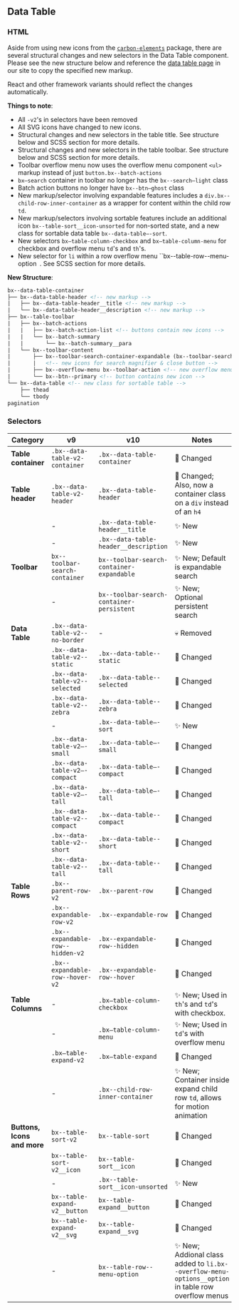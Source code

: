 ## Data Table

### HTML 

Aside from using new icons from the [`carbon-elements`](https://github.com/IBM/carbon-elements) package, there are several structural changes and new selectors in the Data Table component. Please see the new structure below and reference the [data table page](https://next.carbondesignsystem.com/components/data-table/code) in our site to copy the specified new markup.

React and other framework variants should reflect the changes automatically.

**Things to note**:

- All `-v2`'s in selectors have been removed
- All SVG icons have changed to new icons.
- Structural changes and new selectors in the table title. See structure below and SCSS section for more details.
- Structural changes and new selectors in the table toolbar.  See structure below and SCSS section for more details.
- Toolbar overflow menu now uses the overflow menu component `<ul>` markup instead of just `button.bx--batch-actions`
- `bx—search` container in toolbar no longer has the `bx--search—light` class
- Batch action buttons no longer have `bx--btn—ghost` class
- New markup/selector involving expandable features includes a `div.bx--child-row-inner-container`  as a wrapper for content within the child row `td`.
- New markup/selectors involving sortable features include an additional icon `bx--table-sort__icon-unsorted`   for non-sorted state, and a new class for sortable data table `bx--data-table—-sort`.
- New selectors `bx—table-column-checkbox`  and `bx—table-column-menu` for checkbox and overflow menu `td`'s and `th`'s. 
- New selector for `li` within a row overflow menu ``bx--table-row--menu-option` `. See SCSS section for more details.

**New Structure**:

```html
bx--data-table-container
├── bx--data-table-header <!-- new markup -->
|	├── bx--data-table-header__title <!-- new markup -->
|   └── bx--data-table-header__description <!-- new markup -->
├── bx--table-toolbar
|   ├── bx--batch-actions
|	|	├── bx--batch-action-list <!-- buttons contain new icons -->
|	|	└── bx--batch-summary
|   |		└── bx--batch-summary__para
|   └── bx--toolbar-content
|		├── bx--toolbar-search-container-expandable (bx--toolbar-search-container-persistent) 
|		|	<!-- new icons for search magnifier & close button -->
|		├── bx--overflow-menu bx--toolbar-action <!-- new overflow menu markup & icon -->
|   	└── bx--btn--primary <!-- button contains new icon -->
└── bx--data-table <!-- new class for sortable table -->
	├── thead
    └── tbody
pagination
```



### Selectors

| Category                    | v9                               | v10                                       | Notes                                                                                                      |
| --------------------------- | -------------------------------- | ----------------------------------------- | ---------------------------------------------------------------------------------------------------------- |
| **Table container**         | `.bx--data-table-v2-container`   | `.bx--data-table-container`               | :eyes: Changed                                                                                             |
| **Table header**            | `.bx--data-table-v2-header`      | `.bx--data-table-header`                  | :eyes: Changed; Also, now a container class on a `div` instead of an `h4`                                  |
|                             | -                                | `.bx--data-table-header__title`           | :sparkles: New                                                                                             |
|                             | -                                | `.bx--data-table-header__description`     | :sparkles: New                                                                                             |
| **Toolbar**                 | `bx--toolbar-search-container`   | `bx--toolbar-search-container-expandable` | :sparkles: New; Default is expandable search                                                               |
|                             | -                                | `bx--toolbar-search-container-persistent` | :sparkles: New; Optional persistent search                                                                 |
| **Data Table**              | `.bx--data-table-v2--no-border`  | -                                         | :skull: Removed                                                                                            |
|                             | `.bx--data-table-v2--static`     | `.bx--data-table--static`                 | :eyes: Changed                                                                                             |
|                             | `.bx--data-table-v2--selected`   | `.bx--data-table--selected`               | :eyes: Changed                                                                                             |
|                             | `.bx--data-table-v2--zebra`      | `.bx--data-table--zebra`                  | :eyes: Changed                                                                                             |
|                             | -                                | `.bx--data-table—-sort`                   | :sparkles: New                                                                                             |
|                             | `.bx--data-table-v2—-small`      | `.bx--data-table—-small`                  | :eyes: Changed                                                                                             |
|                             | `.bx--data-table-v2—-compact`    | `.bx--data-table—-compact`                | :eyes: Changed                                                                                             |
|                             | `.bx--data-table-v2—-tall`       | `.bx--data-table—-tall`                   | :eyes: Changed                                                                                             |
|                             | `.bx--data-table-v2--compact`    | `.bx--data-table--compact`                | :eyes: Changed                                                                                             |
|                             | `.bx--data-table-v2--short`      | `.bx--data-table--short`                  | :eyes: Changed                                                                                             |
|                             | `.bx--data-table-v2--tall`       | `.bx--data-table--tall`                   | :eyes: Changed                                                                                             |
| **Table Rows**              | `.bx--parent-row-v2`             | `.bx--parent-row`                         | :eyes: Changed                                                                                             |
|                             | `.bx--expandable-row-v2`         | `.bx--expandable-row`                     | :eyes: Changed                                                                                             |
|                             | `.bx--expandable-row--hidden-v2` | `.bx--expandable-row--hidden`             | :eyes: Changed                                                                                             |
|                             | `.bx--expandable-row--hover-v2`  | `.bx--expandable-row--hover`              | :eyes: Changed                                                                                             |
| **Table Columns**           | -                                | `.bx—table-column-checkbox`               | :sparkles: New; Used in `th`'s and `td`'s with checkbox.                                                   |
|                             | -                                | `.bx—table-column-menu`                   | :sparkles: New; Used in `td`'s with overflow menu                                                          |
|                             | `.bx—table-expand-v2`            | `.bx—table-expand`                        | :eyes: Changed                                                                                             |
|                             | -                                | `.bx--child-row-inner-container`          | :sparkles: New; Container inside expand child row `td`, allows for motion animation                        |
| **Buttons, Icons and more** | `bx--table-sort-v2`              | `bx--table-sort`                          | :eyes: Changed                                                                                             |
|                             | `bx--table-sort-v2__icon`        | `bx--table-sort__icon`                    | :eyes: Changed                                                                                             |
|                             | -                                | `.bx--table-sort__icon-unsorted`          | :sparkles: New                                                                                             |
|                             | `bx--table-expand-v2__button`    | `bx--table-expand__button`                | :eyes: Changed                                                                                             |
|                             | `bx--table-expand-v2__svg`       | `bx--table-expand__svg`                   | :eyes: Changed                                                                                             |
|                             | -                                | `bx--table-row--menu-option`              | :sparkles: New; Addional class added to `li.bx--overflow-menu-options__option` in table row overflow menus |
